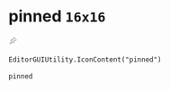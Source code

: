 # pinned `16x16`
<img src="/img/pinned.png" width=16 height=16>

``` CSharp
EditorGUIUtility.IconContent("pinned")
```
```
pinned
```
